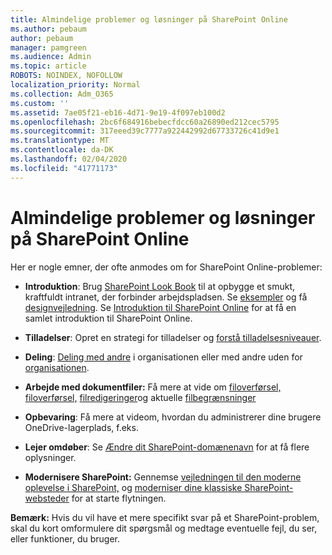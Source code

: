 ```yaml
---
title: Almindelige problemer og løsninger på SharePoint Online
ms.author: pebaum
author: pebaum
manager: pamgreen
ms.audience: Admin
ms.topic: article
ROBOTS: NOINDEX, NOFOLLOW
localization_priority: Normal
ms.collection: Adm_O365
ms.custom: ''
ms.assetid: 7ae05f21-eb16-4d71-9e19-4f097eb100d2
ms.openlocfilehash: 2bc6f684916bebecfdcc60a26890ed212cec5795
ms.sourcegitcommit: 317eeed39c7777a922442992d67733726c41d9e1
ms.translationtype: MT
ms.contentlocale: da-DK
ms.lasthandoff: 02/04/2020
ms.locfileid: "41771173"
---
```

# <a name="sharepoint-online-common-issues-and-resolutions"></a>Almindelige problemer og løsninger på SharePoint Online

Her er nogle emner, der ofte anmodes om for SharePoint Online-problemer:

- **Introduktion**: Brug [SharePoint Look Book](https://lookbook.microsoft.com/assets/SharePoint_lookbook_2019.pdf) til at opbygge et smukt, kraftfuldt intranet, der forbinder arbejdspladsen. Se [eksempler](https://lookbook.microsoft.com/) og få [designvejledning](https://spdesign.azurewebsites.net/). Se [Introduktion til SharePoint Online](https://docs.microsoft.com/sharepoint/introduction) for at få en samlet introduktion til SharePoint Online.

- **Tilladelser**: Opret en strategi for tilladelser og [forstå tilladelsesniveauer](https://docs.microsoft.com/sharepoint/understanding-permission-levels). [](https://docs.microsoft.com/sharepoint/default-sharepoint-groups)

- **Deling**: [Deling med andre](https://docs.microsoft.com/sharepoint/default-sharepoint-groups) i organisationen eller med andre uden for [organisationen](https://docs.microsoft.com/sharepoint/external-sharing-overview).

- **Arbejde med dokumentfiler:** Få mere at vide om [filoverførsel,](https://support.office.com/article/Upload-a-folder-or-files-to-a-document-library-eb18fcba-c953-4d45-8d90-8da66edeacdb) [filoverførsel,](https://support.office.com/article/Download-files-and-folders-from-OneDrive-or-SharePoint-5c7397b7-19c7-4893-84fe-d02e8fa5df05) [filredigeringer](https://support.office.com/article/Edit-a-document-in-a-document-library-02d8497f-1c13-4114-949a-b8466f639b07)og aktuelle [filbegrænsninger](https://support.office.com/article/invalid-file-names-and-file-types-in-onedrive-onedrive-for-business-and-sharepoint-64883a5d-228e-48f5-b3d2-eb39e07630fa)

- **Opbevaring**: Få mere at vide</a>om, [](https://docs.microsoft.com/sharepoint/manage-site-collection-storage-limits) hvordan du administrerer dine brugere OneDrive-lagerplads, f.eks. [](https://docs.microsoft.com/office365/servicedescriptions/sharepoint-online-service-description/sharepoint-online-limits)

- **Lejer omdøber**: Se [Ændre dit SharePoint-domænenavn](https://docs.microsoft.com/sharepoint/change-your-sharepoint-domain-name) for at få flere oplysninger.

- **Modernisere SharePoint:** Gennemse [vejledningen til den moderne oplevelse i SharePoint,](https://docs.microsoft.com/sharepoint/guide-to-sharepoint-modern-experience) og [moderniser dine klassiske SharePoint-websteder](https://docs.microsoft.com/sharepoint/dev/transform/modernize-classic-sites) for at starte flytningen.

**Bemærk:** Hvis du vil have et mere specifikt svar på et SharePoint-problem, skal du kort omformulere dit spørgsmål og medtage eventuelle fejl, du ser, eller funktioner, du bruger.